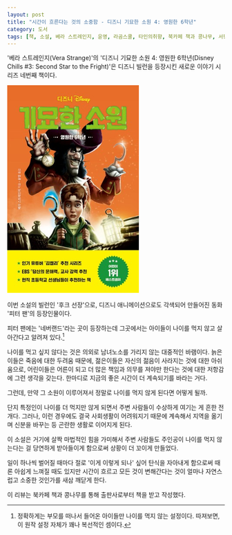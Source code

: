 ```yaml
---
layout: post
title: "시간이 흐른다는 것의 소중함 - 디즈니 기묘한 소원 4: 영원한 6학년"
category: 도서
tags: [책, 소설, 베라 스트레인지, 윤영, 라곰스쿨, 타인의취향, 북카페 책과 콩나무, 서평]
---
```


'베라 스트레인지(Vera Strange)'의
'디즈니 기묘한 소원 4: 영원한 6학년(Disney Chills #3: Second Star to the Fright)'은
디즈니 빌런을 등장시킨 새로운 이야기 시리즈 네번째 책이다.

![표지](/images/disney-chills-3-second-star-to-the-fright-book-h480.jpg)

이번 소설의 빌런인 '후크 선장'으로,
디즈니 애니메이션으로도 각색되어 만들어진 동화 '피터 팬'의 등장인물이다.

피터 팬에는 '네버랜드'라는 곳이 등장하는데
그곳에서는 아이들이 나이를 먹지 않고 살아간다고 알려져 있다.[^1]

[^1]: 정확하게는 부모를 떠나서 들어온 아이들만 나이를 먹지 않는 설정이다. 따져보면, 이 원작 설정 자체가 꽤나 복선적인 셈이다.

나이를 먹고 싶지 않다는 것은 의외로 남녀노소를 가리지 않는 대중적인 바램이다.
늙은이들은 죽음에 대한 두려움 때문에,
젊은이들은 자신의 젊음이 사라지는 것에 대한 아쉬움으로,
어린이들은 어른이 되고 더 많은 책임과 의무를 져야만 한다는 것에 대한 저항감에 그런 생각을 갖는다.
한마디로 지금의 좋은 시간이 더 계속되기를 바라는 거다.

그런데, 만약 그 소원이 이루어져서
정말로 나이를 먹지 않게 된다면 어떻게 될까.

단지 특정인이 나이를 더 먹지만 않게 되면서 주변 사람들이 수상하게 여기는 게 흔한 전개다.
그러나, 이런 경우에도 결국 사회생활이 어려워지기 때문에
계속해서 지역을 옮기며 신분을 바꾸는 등 곤란한 생활로 이어지게 된다.

이 소설은 거기에 살짝 마법적인 힘을 가미해서
주변 사람들도 주인공이 나이를 먹지 않는다는 걸 당연하게 받아들이게 함으로써
상황이 더 꼬이게 만들었다.

일이 하나씩 벌어질 때마다 절로 '이게 이렇게 되나' 싶어 탄식을 자아내게 함으로써
때론 아쉽게 느껴질 때도 있지만
시간이 흐르고 모든 것이 변해간다는 것이
얼마나 자연스럽고 소중한 것인가를 새삼 깨닫게 한다.



<div class="im im-info">
이 리뷰는 북카페 책과 콩나무를 통해 출판사로부터 책을 받고 작성했다.
</div>
